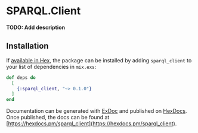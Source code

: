 # SPARQL.Client

**TODO: Add description**

## Installation

If [available in Hex](https://hex.pm/docs/publish), the package can be installed
by adding `sparql_client` to your list of dependencies in `mix.exs`:

```elixir
def deps do
  [
    {:sparql_client, "~> 0.1.0"}
  ]
end
```

Documentation can be generated with [ExDoc](https://github.com/elixir-lang/ex_doc)
and published on [HexDocs](https://hexdocs.pm). Once published, the docs can
be found at [https://hexdocs.pm/sparql_client](https://hexdocs.pm/sparql_client).

